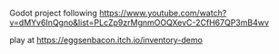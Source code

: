 Godot project following https://www.youtube.com/watch?v=dMYv6InQgno&list=PLcZp9zrMgnmOOQXevC-2CfH67QP3mB4wv

play at https://eggsenbacon.itch.io/inventory-demo
